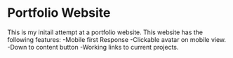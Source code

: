 # Portfolio Website
This is my initail attempt at a portfolio website.
This website has the following features:
-Mobile first Response
-Clickable avatar on  mobile view.
-Down to content button
-Working links to current projects.
